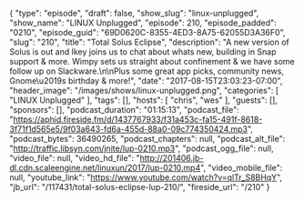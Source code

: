 {
  "type": "episode",
  "draft": false,
  "show_slug": "linux-unplugged",
  "show_name": "LINUX Unplugged",
  "episode": 210,
  "episode_padded": "0210",
  "episode_guid": "69D0620C-8355-4ED3-8A75-62055D3A36F0",
  "slug": "210",
  "title": "Total Solus Eclipse",
  "description": "A new version of Solus is out and Ikey joins us to chat about whats new, building in Snap support & more. Wimpy sets us straight about confinement & we have some follow up on Slackware.\n\nPlus some great app picks, community news, Gnome\u2019s birthday & more!",
  "date": "2017-08-15T23:03:23-07:00",
  "header_image": "/images/shows/linux-unplugged.png",
  "categories": [
    "LINUX Unplugged"
  ],
  "tags": [],
  "hosts": [
    "chris",
    "wes"
  ],
  "guests": [],
  "sponsors": [],
  "podcast_duration": "01:15:13",
  "podcast_file": "https://aphid.fireside.fm/d/1437767933/f31a453c-fa15-491f-8618-3f71f1d565e5/9f03a643-fd6a-455d-88a0-09c774350424.mp3",
  "podcast_bytes": 36490265,
  "podcast_chapters": null,
  "podcast_alt_file": "http://traffic.libsyn.com/jnite/lup-0210.mp3",
  "podcast_ogg_file": null,
  "video_file": null,
  "video_hd_file": "http://201406.jb-dl.cdn.scaleengine.net/linuxun/2017/lup-0210.mp4",
  "video_mobile_file": null,
  "youtube_link": "https://www.youtube.com/watch?v=qlTr_S8BHqY",
  "jb_url": "/117431/total-solus-eclipse-lup-210/",
  "fireside_url": "/210"
}

